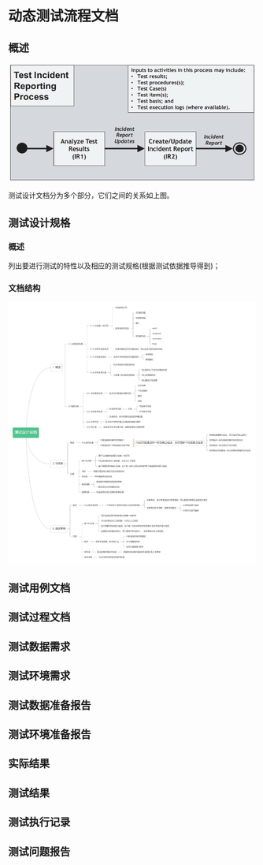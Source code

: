 # 动态测试流程文档

## 概述

![&#x6D4B;&#x8BD5;&#x8BBE;&#x8BA1;&#x4E0E;&#x5B9E;&#x73B0;&#x4E2D;&#x7684;&#x6587;&#x6863;&#x5C42;&#x6B21;&#x5173;&#x7CFB;](../../../../.gitbook/assets/image%20%2898%29.png)

测试设计文档分为多个部分，它们之间的关系如上图。

## 测试设计规格

### 概述

列出要进行测试的特性以及相应的测试规格\(根据测试依据推导得到\)；

### 文档结构

![](../../../../.gitbook/assets/test-design-specification.png)

## 测试用例文档

## 测试过程文档

## 测试数据需求

## 测试环境需求

## 测试数据准备报告

## 测试环境准备报告

## 实际结果

## 测试结果

## 测试执行记录

## 测试问题报告

